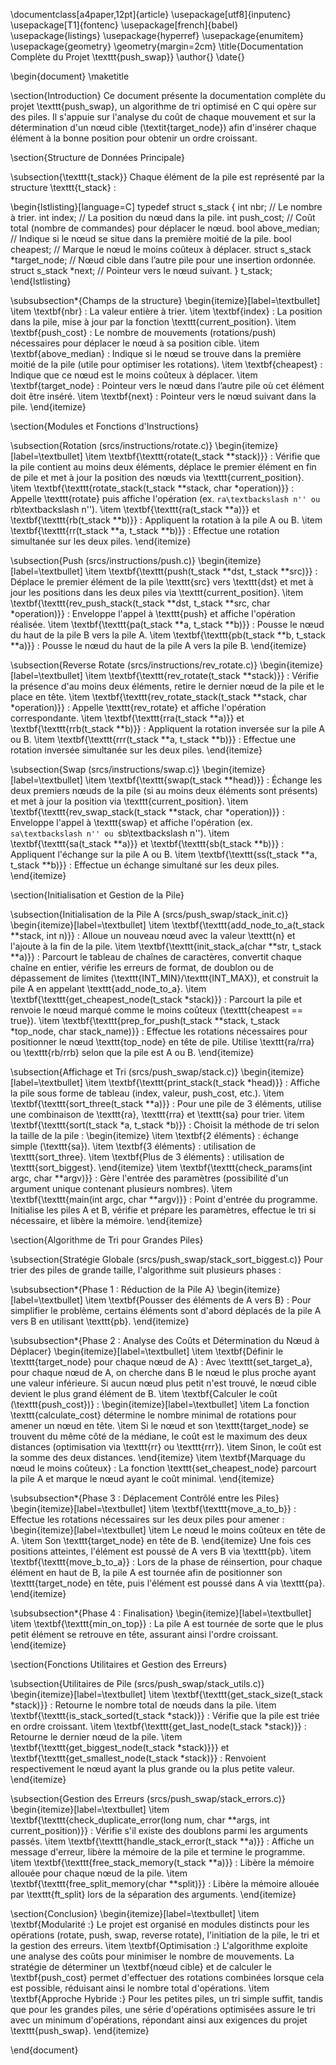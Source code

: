 \documentclass[a4paper,12pt]{article}
\usepackage[utf8]{inputenc} 
\usepackage[T1]{fontenc} 
\usepackage[french]{babel}
\usepackage{listings}
\usepackage{hyperref}
\usepackage{enumitem}
\usepackage{geometry}
\geometry{margin=2cm}
\title{Documentation Complète du Projet \texttt{push\_swap}}
\author{}
\date{}

\begin{document}
\maketitle

\section{Introduction}
Ce document présente la documentation complète du projet \texttt{push\_swap}, un algorithme de tri optimisé en C qui opère sur des piles. Il s'appuie sur l'analyse du coût de chaque mouvement et sur la détermination d'un nœud cible (\textit{target\_node}) afin d'insérer chaque élément à la bonne position pour obtenir un ordre croissant.

\section{Structure de Données Principale}

\subsection{\texttt{t\_stack}}
Chaque élément de la pile est représenté par la structure \texttt{t\_stack} :

\begin{lstlisting}[language=C]
typedef struct s_stack {
    int                 nbr;          // Le nombre à trier.
    int                 index;        // La position du nœud dans la pile.
    int                 push_cost;    // Coût total (nombre de commandes) pour déplacer le nœud.
    bool                above_median; // Indique si le nœud se situe dans la première moitié de la pile.
    bool                cheapest;     // Marque le nœud le moins coûteux à déplacer.
    struct s_stack     *target_node;  // Nœud cible dans l’autre pile pour une insertion ordonnée.
    struct s_stack     *next;         // Pointeur vers le nœud suivant.
} t_stack;
\end{lstlisting}

\subsubsection*{Champs de la structure}
\begin{itemize}[label=\textbullet]
  \item \textbf{nbr} : La valeur entière à trier.
  \item \textbf{index} : La position dans la pile, mise à jour par la fonction \texttt{current\_position}.
  \item \textbf{push\_cost} : Le nombre de mouvements (rotations/push) nécessaires pour déplacer le nœud à sa position cible.
  \item \textbf{above\_median} : Indique si le nœud se trouve dans la première moitié de la pile (utile pour optimiser les rotations).
  \item \textbf{cheapest} : Indique que ce nœud est le moins coûteux à déplacer.
  \item \textbf{target\_node} : Pointeur vers le nœud dans l’autre pile où cet élément doit être inséré.
  \item \textbf{next} : Pointeur vers le nœud suivant dans la pile.
\end{itemize}

\section{Modules et Fonctions d'Instructions}

\subsection{Rotation (srcs/instructions/rotate.c)}
\begin{itemize}[label=\textbullet]
  \item \textbf{\texttt{rotate(t\_stack **stack)}} : Vérifie que la pile contient au moins deux éléments, déplace le premier élément en fin de pile et met à jour la position des nœuds via \texttt{current\_position}.
  \item \textbf{\texttt{rotate\_stack(t\_stack **stack, char *operation)}} : Appelle \texttt{rotate} puis affiche l'opération (ex. ``ra\textbackslash n'' ou ``rb\textbackslash n'').
  \item \textbf{\texttt{ra(t\_stack **a)}} et \textbf{\texttt{rb(t\_stack **b)}} : Appliquent la rotation à la pile A ou B.
  \item \textbf{\texttt{rr(t\_stack **a, t\_stack **b)}} : Effectue une rotation simultanée sur les deux piles.
\end{itemize}

\subsection{Push (srcs/instructions/push.c)}
\begin{itemize}[label=\textbullet]
  \item \textbf{\texttt{push(t\_stack **dst, t\_stack **src)}} : Déplace le premier élément de la pile \texttt{src} vers \texttt{dst} et met à jour les positions dans les deux piles via \texttt{current\_position}.
  \item \textbf{\texttt{rev\_push\_stack(t\_stack **dst, t\_stack **src, char *operation)}} : Enveloppe l'appel à \texttt{push} et affiche l'opération réalisée.
  \item \textbf{\texttt{pa(t\_stack **a, t\_stack **b)}} : Pousse le nœud du haut de la pile B vers la pile A.
  \item \textbf{\texttt{pb(t\_stack **b, t\_stack **a)}} : Pousse le nœud du haut de la pile A vers la pile B.
\end{itemize}

\subsection{Reverse Rotate (srcs/instructions/rev\_rotate.c)}
\begin{itemize}[label=\textbullet]
  \item \textbf{\texttt{rev\_rotate(t\_stack **stack)}} : Vérifie la présence d'au moins deux éléments, retire le dernier nœud de la pile et le place en tête.
  \item \textbf{\texttt{rev\_rotate\_stack(t\_stack **stack, char *operation)}} : Appelle \texttt{rev\_rotate} et affiche l'opération correspondante.
  \item \textbf{\texttt{rra(t\_stack **a)}} et \textbf{\texttt{rrb(t\_stack **b)}} : Appliquent la rotation inversée sur la pile A ou B.
  \item \textbf{\texttt{rrr(t\_stack **a, t\_stack **b)}} : Effectue une rotation inversée simultanée sur les deux piles.
\end{itemize}

\subsection{Swap (srcs/instructions/swap.c)}
\begin{itemize}[label=\textbullet]
  \item \textbf{\texttt{swap(t\_stack **head)}} : Échange les deux premiers nœuds de la pile (si au moins deux éléments sont présents) et met à jour la position via \texttt{current\_position}.
  \item \textbf{\texttt{rev\_swap\_stack(t\_stack **stack, char *operation)}} : Enveloppe l'appel à \texttt{swap} et affiche l'opération (ex. ``sa\textbackslash n'' ou ``sb\textbackslash n'').
  \item \textbf{\texttt{sa(t\_stack **a)}} et \textbf{\texttt{sb(t\_stack **b)}} : Appliquent l'échange sur la pile A ou B.
  \item \textbf{\texttt{ss(t\_stack **a, t\_stack **b)}} : Effectue un échange simultané sur les deux piles.
\end{itemize}

\section{Initialisation et Gestion de la Pile}

\subsection{Initialisation de la Pile A (srcs/push\_swap/stack\_init.c)}
\begin{itemize}[label=\textbullet]
  \item \textbf{\texttt{add\_node\_to\_a(t\_stack **stack, int n)}} : Alloue un nouveau nœud avec la valeur \texttt{n} et l'ajoute à la fin de la pile.
  \item \textbf{\texttt{init\_stack\_a(char **str, t\_stack **a)}} : Parcourt le tableau de chaînes de caractères, convertit chaque chaîne en entier, vérifie les erreurs de format, de doublon ou de dépassement de limites (\texttt{INT\_MIN}/\texttt{INT\_MAX}), et construit la pile A en appelant \texttt{add\_node\_to\_a}.
  \item \textbf{\texttt{get\_cheapest\_node(t\_stack *stack)}} : Parcourt la pile et renvoie le nœud marqué comme le moins coûteux (\texttt{cheapest == true}).
  \item \textbf{\texttt{prep\_for\_push(t\_stack **stack, t\_stack *top\_node, char stack\_name)}} : Effectue les rotations nécessaires pour positionner le nœud \texttt{top\_node} en tête de pile. Utilise \texttt{ra/rra} ou \texttt{rb/rrb} selon que la pile est A ou B.
\end{itemize}

\subsection{Affichage et Tri (srcs/push\_swap/stack.c)}
\begin{itemize}[label=\textbullet]
  \item \textbf{\texttt{print\_stack(t\_stack *head)}} : Affiche la pile sous forme de tableau (index, valeur, push\_cost, etc.).
  \item \textbf{\texttt{sort\_three(t\_stack **a)}} : Pour une pile de 3 éléments, utilise une combinaison de \texttt{ra}, \texttt{rra} et \texttt{sa} pour trier.
  \item \textbf{\texttt{sort(t\_stack *a, t\_stack *b)}} : Choisit la méthode de tri selon la taille de la pile :
    \begin{itemize}
      \item \textbf{2 éléments} : échange simple (\texttt{sa}).
      \item \textbf{3 éléments} : utilisation de \texttt{sort\_three}.
      \item \textbf{Plus de 3 éléments} : utilisation de \texttt{sort\_biggest}.
    \end{itemize}
  \item \textbf{\texttt{check\_params(int argc, char **argv)}} : Gère l'entrée des paramètres (possibilité d'un argument unique contenant plusieurs nombres).
  \item \textbf{\texttt{main(int argc, char **argv)}} : Point d'entrée du programme. Initialise les piles A et B, vérifie et prépare les paramètres, effectue le tri si nécessaire, et libère la mémoire.
\end{itemize}

\section{Algorithme de Tri pour Grandes Piles}

\subsection{Stratégie Globale (srcs/push\_swap/stack\_sort\_biggest.c)}
Pour trier des piles de grande taille, l'algorithme suit plusieurs phases :

\subsubsection*{Phase 1 : Réduction de la Pile A}
\begin{itemize}[label=\textbullet]
  \item \textbf{Pousser des éléments de A vers B} : Pour simplifier le problème, certains éléments sont d'abord déplacés de la pile A vers B en utilisant \texttt{pb}.
\end{itemize}

\subsubsection*{Phase 2 : Analyse des Coûts et Détermination du Nœud à Déplacer}
\begin{itemize}[label=\textbullet]
  \item \textbf{Définir le \texttt{target\_node} pour chaque nœud de A} : Avec \texttt{set\_target\_a}, pour chaque nœud de A, on cherche dans B le nœud le plus proche ayant une valeur inférieure. Si aucun nœud plus petit n'est trouvé, le nœud cible devient le plus grand élément de B.
  \item \textbf{Calculer le coût (\texttt{push\_cost})} :
  \begin{itemize}[label=\textbullet]
    \item La fonction \texttt{calculate\_cost} détermine le nombre minimal de rotations pour amener un nœud en tête.
    \item Si le nœud et son \texttt{target\_node} se trouvent du même côté de la médiane, le coût est le maximum des deux distances (optimisation via \texttt{rr} ou \texttt{rrr}).
    \item Sinon, le coût est la somme des deux distances.
  \end{itemize}
  \item \textbf{Marquage du nœud le moins coûteux} : La fonction \texttt{set\_cheapest\_node} parcourt la pile A et marque le nœud ayant le coût minimal.
\end{itemize}

\subsubsection*{Phase 3 : Déplacement Contrôlé entre les Piles}
\begin{itemize}[label=\textbullet]
  \item \textbf{\texttt{move\_a\_to\_b}} : Effectue les rotations nécessaires sur les deux piles pour amener :
  \begin{itemize}[label=\textbullet]
    \item Le nœud le moins coûteux en tête de A.
    \item Son \texttt{target\_node} en tête de B.
  \end{itemize}
  Une fois ces positions atteintes, l'élément est poussé de A vers B via \texttt{pb}.
  \item \textbf{\texttt{move\_b\_to\_a}} : Lors de la phase de réinsertion, pour chaque élément en haut de B, la pile A est tournée afin de positionner son \texttt{target\_node} en tête, puis l'élément est poussé dans A via \texttt{pa}.
\end{itemize}

\subsubsection*{Phase 4 : Finalisation}
\begin{itemize}[label=\textbullet]
  \item \textbf{\texttt{min\_on\_top}} : La pile A est tournée de sorte que le plus petit élément se retrouve en tête, assurant ainsi l'ordre croissant.
\end{itemize}

\section{Fonctions Utilitaires et Gestion des Erreurs}

\subsection{Utilitaires de Pile (srcs/push\_swap/stack\_utils.c)}
\begin{itemize}[label=\textbullet]
  \item \textbf{\texttt{get\_stack\_size(t\_stack *stack)}} : Retourne le nombre total de nœuds dans la pile.
  \item \textbf{\texttt{is\_stack\_sorted(t\_stack *stack)}} : Vérifie que la pile est triée en ordre croissant.
  \item \textbf{\texttt{get\_last\_node(t\_stack *stack)}} : Retourne le dernier nœud de la pile.
  \item \textbf{\texttt{get\_biggest\_node(t\_stack *stack)}}} et \textbf{\texttt{get\_smallest\_node(t\_stack *stack)}} : Renvoient respectivement le nœud ayant la plus grande ou la plus petite valeur.
\end{itemize}

\subsection{Gestion des Erreurs (srcs/push\_swap/stack\_errors.c)}
\begin{itemize}[label=\textbullet]
  \item \textbf{\texttt{check\_duplicate\_error(long num, char **args, int current\_position)}} : Vérifie s'il existe des doublons parmi les arguments passés.
  \item \textbf{\texttt{handle\_stack\_error(t\_stack **a)}} : Affiche un message d'erreur, libère la mémoire de la pile et termine le programme.
  \item \textbf{\texttt{free\_stack\_memory(t\_stack **a)}} : Libère la mémoire allouée pour chaque nœud de la pile.
  \item \textbf{\texttt{free\_split\_memory(char **split)}} : Libère la mémoire allouée par \texttt{ft\_split} lors de la séparation des arguments.
\end{itemize}

\section{Conclusion}
\begin{itemize}[label=\textbullet]
  \item \textbf{Modularité :} Le projet est organisé en modules distincts pour les opérations (rotate, push, swap, reverse rotate), l'initiation de la pile, le tri et la gestion des erreurs.
  \item \textbf{Optimisation :} L'algorithme exploite une analyse des coûts pour minimiser le nombre de mouvements. La stratégie de déterminer un \textbf{nœud cible} et de calculer le \textbf{push\_cost} permet d'effectuer des rotations combinées lorsque cela est possible, réduisant ainsi le nombre total d'opérations.
  \item \textbf{Approche Hybride :} Pour les petites piles, un tri simple suffit, tandis que pour les grandes piles, une série d'opérations optimisées assure le tri avec un minimum d'opérations, répondant ainsi aux exigences du projet \texttt{push\_swap}.
\end{itemize}

\end{document}
